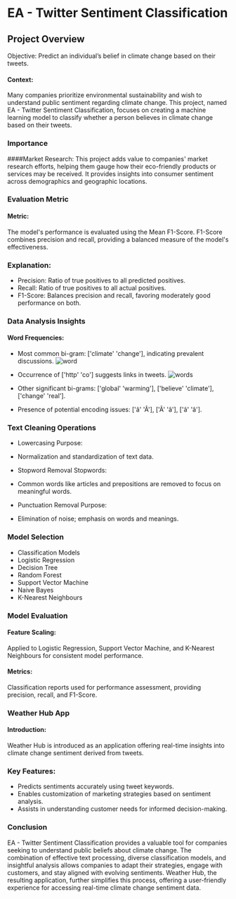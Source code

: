 # EA - Twitter Sentiment Classification
## Project Overview
Objective: Predict an individual’s belief in climate change based on their tweets.

#### Context:
Many companies prioritize environmental sustainability and wish to understand public sentiment regarding climate change. This project, named EA - Twitter Sentiment Classification, focuses on creating a machine learning model to classify whether a person believes in climate change based on their tweets.

### Importance
####Market Research:
This project adds value to companies' market research efforts, helping them gauge how their eco-friendly products or services may be received. It provides insights into consumer sentiment across demographics and geographic locations.

### Evaluation Metric
#### Metric:
The model's performance is evaluated using the Mean F1-Score. F1-Score combines precision and recall, providing a balanced measure of the model's effectiveness.

### Explanation:

- Precision: Ratio of true positives to all predicted positives.
- Recall: Ratio of true positives to all actual positives.
- F1-Score: Balances precision and recall, favoring moderately good performance on both.

### Data Analysis Insights
#### Word Frequencies:

- Most common bi-gram: ['climate' 'change'], indicating prevalent discussions.
  ![word](https://github.com/AndisiweJ/Twitter-Sentiment-Classification/assets/107894108/fd460d5b-890a-4c9f-9755-6d271d8be47c)
  
- Occurrence of ['http' 'co'] suggests links in tweets.
 ![words](https://github.com/AndisiweJ/Twitter-Sentiment-Classification/assets/107894108/513da45a-b240-435b-8b78-85d733bdb020)

- Other significant bi-grams: ['global' 'warming'], ['believe' 'climate'], ['change' 'real'].
- Presence of potential encoding issues: ['â' 'Â'], ['Ã' 'â'], ['â' 'â'].

### Text Cleaning Operations
- Lowercasing
Purpose:
- Normalization and standardization of text data.

- Stopword Removal
Stopwords:
- Common words like articles and prepositions are removed to focus on meaningful words.

- Punctuation Removal
Purpose:
- Elimination of noise; emphasis on words and meanings.

### Model Selection
- Classification Models
- Logistic Regression
- Decision Tree
- Random Forest
- Support Vector Machine
- Naive Bayes
- K-Nearest Neighbours

### Model Evaluation
#### Feature Scaling:
Applied to Logistic Regression, Support Vector Machine, and K-Nearest Neighbours for consistent model performance.

#### Metrics:
Classification reports used for performance assessment, providing precision, recall, and F1-Score.

### Weather Hub App
#### Introduction:
Weather Hub is introduced as an application offering real-time insights into climate change sentiment derived from tweets.

### Key Features:

- Predicts sentiments accurately using tweet keywords.
- Enables customization of marketing strategies based on sentiment analysis.
- Assists in understanding customer needs for informed decision-making.

### Conclusion
EA - Twitter Sentiment Classification provides a valuable tool for companies seeking to understand public beliefs about climate change. The combination of effective text processing, diverse classification models, and insightful analysis allows companies to adapt their strategies, engage with customers, and stay aligned with evolving sentiments. Weather Hub, the resulting application, further simplifies this process, offering a user-friendly experience for accessing real-time climate change sentiment data.


